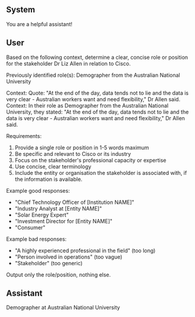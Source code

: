 ## System

You are a helpful assistant!

## User


Based on the following context, determine a clear, concise role or position for the stakeholder Dr Liz Allen in relation to Cisco.

Previously identified role(s): Demographer from the Australian National University

Context:
Quote: "At the end of the day, data tends not to lie and the data is very clear - Australian workers want and need flexibility," Dr Allen said.
Context: In their role as Demographer from the Australian National University, they stated: "At the end of the day, data tends not to lie and the data is very clear - Australian workers want and need flexibility," Dr Allen said.

Requirements:
1. Provide a single role or position in 1-5 words maximum
2. Be specific and relevant to Cisco or its industry
3. Focus on the stakeholder's professional capacity or expertise
4. Use concise, clear terminology
5. Include the entity or organisation the stakeholder is associated with, if the information is available.

Example good responses:
- "Chief Technology Officer of [Institution NAME]"
- "Industry Analyst at [Entity NAME]"
- "Solar Energy Expert"
- "Investment Director for [Entity NAME]"
- "Consumer"

Example bad responses:
- "A highly experienced professional in the field" (too long)
- "Person involved in operations" (too vague)
- "Stakeholder" (too generic)

Output only the role/position, nothing else.


## Assistant

Demographer at Australian National University

